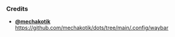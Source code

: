 ### Credits
- [**@mechakotik**](https://github.com/mechakotik/) https://github.com/mechakotik/dots/tree/main/.config/waybar
